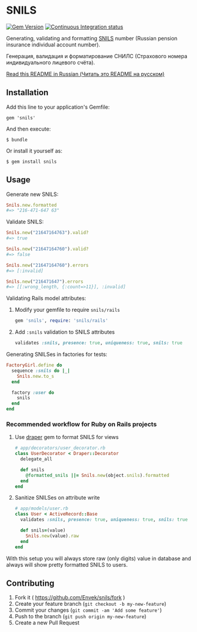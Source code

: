 SNILS
=====

[![Gem Version](https://badge.fury.io/rb/snils.svg)](http://badge.fury.io/rb/snils)
[![Continuous Integration status](https://api.travis-ci.org/Envek/snils.svg)](http://travis-ci.org/Envek/snils)

Generating, validating and formatting [SNILS] number (Russian pension insurance individual account number).

Генерация, валидация и форматирование СНИЛС (Страхового номера индивидуального лицевого счёта).

[Read this README in Russian (Читать это README на русском)](README.ru.md)

## Installation

Add this line to your application's Gemfile:

    gem 'snils'

And then execute:

    $ bundle

Or install it yourself as:

    $ gem install snils

## Usage

Generate new SNILS:

```ruby
Snils.new.formatted
#=> "216-471-647 63"
```

Validate SNILS:

```ruby
Snils.new("21647164763").valid?
#=> true

Snils.new("21647164760").valid?
#=> false

Snils.new("21647164760").errors
#=> [:invalid]

Snils.new("216471647").errors
#=> [[:wrong_length, {:count=>11}], :invalid]
```

Validating Rails model attributes:

 1. Modify your gemfile to require `snils/rails`

    ```ruby
    gem 'snils', require: 'snils/rails'
    ```

 2. Add `:snils` validation to SNILS attributes

    ```ruby
    validates :snils, presence: true, uniqueness: true, snils: true
    ```

Generating SNILSes in factories for tests:

```ruby
FactoryGirl.define do
  sequence :snils do |_|
    Snils.new.to_s
  end

  factory :user do
    snils
  end
end
```

### Recommended workflow for Ruby on Rails projects

 1. Use [draper] gem to format SNILS for views

    ```ruby
    # app/decorators/user_decorator.rb
    class UserDecorator < Draper::Decorator
      delegate_all

      def snils
        @formatted_snils ||= Snils.new(object.snils).formatted
      end
    end
    ```

 2. Sanitize SNILSes on attribute write

    ```ruby
    # app/models/user.rb
    class User < ActiveRecord::Base
      validates :snils, presence: true, uniqueness: true, snils: true

      def snils=(value)
        Snils.new(value).raw
      end
    end
    ```

With this setup you will always store raw (only digits) value in database and always will show pretty formatted SNILS to users.


## Contributing

1. Fork it ( https://github.com/Envek/snils/fork )
2. Create your feature branch (`git checkout -b my-new-feature`)
3. Commit your changes (`git commit -am 'Add some feature'`)
4. Push to the branch (`git push origin my-new-feature`)
5. Create a new Pull Request

[draper]: https://github.com/drapergem/draper
[SNILS]: http://en.wikipedia.org/wiki/SNILS_(Russia) "Insurance individual account number"
